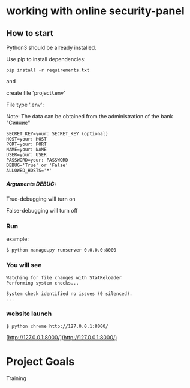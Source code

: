 # working with online security-panel

## How to start

Python3 should be already installed.

Use pip to install dependencies:

```
pip install -r requirements.txt
```

and

create file 'project/.env'

File type '.env':

Note: The data can be obtained from the administration of the bank "Сияние"

```
SECRET_KEY=your: SECRET_KEY (optional)
HOST=your: HOST
PORT=your: PORT
NAME=your: NAME
USER=your: USER
PASSWORD=your: PASSWORD
DEBUG='True' or 'False'
ALLOWED_HOSTS='*'
```

##### Arguments DEBUG:
True-debugging will turn on

False-debugging will turn off



### Run

example:

```
$ python manage.py runserver 0.0.0.0:8000
```


### You will see

```
Watching for file changes with StatReloader
Performing system checks...

System check identified no issues (0 silenced).
...
```

### website launch

```
$ python chrome http://127.0.0.1:8000/
```
[http://127.0.0.1:8000/](http://127.0.0.1:8000/)


# Project Goals

Training
